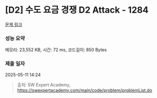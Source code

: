 # [D2] 수도 요금 경쟁 D2 Attack - 1284 

[문제 링크](https://swexpertacademy.com/main/code/problem/problemDetail.do?contestProbId=AV189xUaI8UCFAZN) 

### 성능 요약

메모리: 23,552 KB, 시간: 72 ms, 코드길이: 850 Bytes

### 제출 일자

2025-05-11 14:24



> 출처: SW Expert Academy, https://swexpertacademy.com/main/code/problem/problemList.do